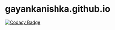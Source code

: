 # gayankanishka.github.io
[![Codacy Badge](https://api.codacy.com/project/badge/Grade/a9a52caa83b04cdcb2f333eaeefcede7)](https://app.codacy.com/manual/gkanishka6/gayankanishka.github.io?utm_source=github.com&utm_medium=referral&utm_content=gayankanishka/gayankanishka.github.io&utm_campaign=Badge_Grade_Dashboard)